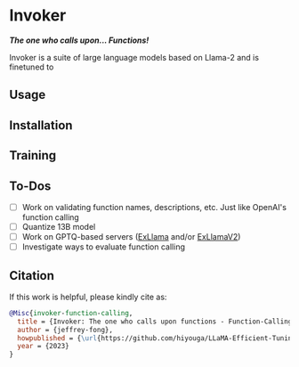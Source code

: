 # Invoker

***The one who calls upon... Functions!***

Invoker is a suite of large language models based on Llama-2 and is finetuned to 

## Usage

## Installation

## Training

## To-Dos

- [ ] Work on validating function names, descriptions, etc. Just like OpenAI's function calling
- [ ] Quantize 13B model
- [ ] Work on GPTQ-based servers ([ExLlama](https://github.com/turboderp/exllama) and/or [ExLlamaV2](https://github.com/turboderp/exllamav2))
- [ ] Investigate ways to evaluate function calling

## Citation

If this work is helpful, please kindly cite as:

```bibtex
@Misc{invoker-function-calling,
  title = {Invoker: The one who calls upon functions - Function-Calling Language Model},
  author = {jeffrey-fong},
  howpublished = {\url{https://github.com/hiyouga/LLaMA-Efficient-Tuning}},
  year = {2023}
}
```